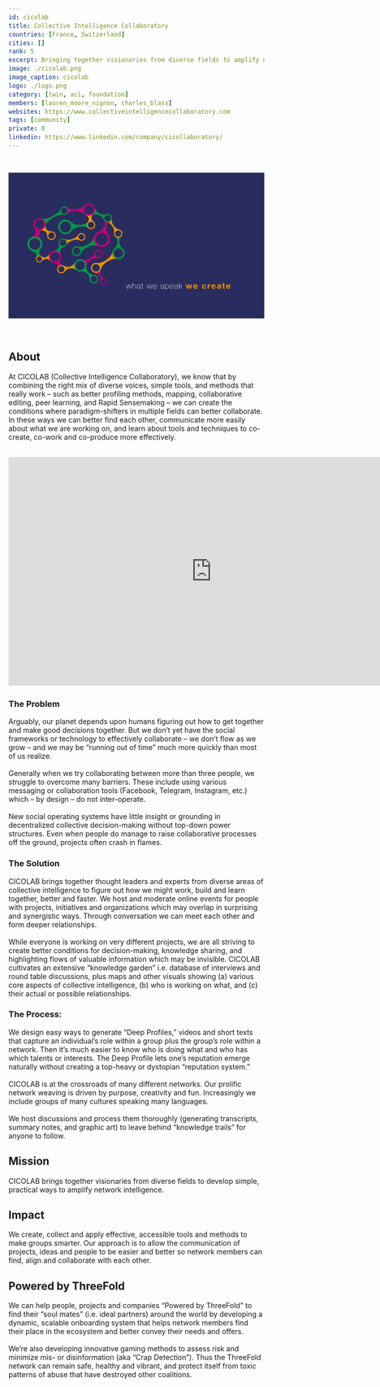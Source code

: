 ```yaml
---
id: cicolab
title: Collective Intelligence Collaboratory
countries: [France, Switzerland]
cities: []
rank: 5
excerpt: Bringing together visionaries from diverse fields to amplify network intelligence.
image: ./cicolab.png
image_caption: cicolab
logo: ./logo.png
category: [twin, aci, foundation]
members: [lauren_moore_nignon, charles_blass]
websites: https://www.collectiveintelligencecollaboratory.com
tags: [community]
private: 0
linkedin: https://www.linkedin.com/company/cicollaboratory/
---
```


<br/>

![cicolab](./cicolab2.png)

<br/>

## About

At CICOLAB (Collective Intelligence Collaboratory), we know that by combining the right mix of diverse voices, simple tools, and methods that really work – such as better profiling methods, mapping, collaborative editing, peer learning, and Rapid Sensemaking – we can create the conditions where paradigm-shifters in multiple fields can better collaborate. In these ways we can better find each other, communicate more easily about what we are working on, and learn about tools and techniques to co-create, co-work and co-produce more effectively.

<BR>

<iframe src="https://player.vimeo.com/video/436772110" width="800" height="450" frameborder="0" allow="autoplay; fullscreen" allowfullscreen></iframe>

<BR>


### The Problem

Arguably, our planet depends upon humans figuring out how to get together and make good decisions together. But we don’t yet have the social frameworks or technology to effectively collaborate – we don’t flow as we grow – and we may be “running out of time” much more quickly than most of us realize.
<br/>
<br/>
Generally when we try collaborating between more than three people, we struggle to overcome many barriers. These include using various messaging or collaboration tools (Facebook, Telegram, Instagram, etc.) which – by design – do not inter-operate. 
<br/>
<br/>
New social operating systems have little insight or grounding in decentralized collective decision-making without top-down power structures. Even when people do manage to raise collaborative processes off the ground, projects often crash in flames.

### The Solution

CICOLAB brings together thought leaders and experts from diverse areas of collective intelligence to figure out how we might work, build and learn together, better and faster. 
We host and moderate online events for people with projects, initiatives and organizations which may overlap in surprising and synergistic ways. Through conversation we can meet each other and form deeper relationships.
<br/>
<br/>
While everyone is working on very different projects, we are all striving to create better conditions for decision-making, knowledge sharing, and highlighting flows of valuable information which may be invisible. CICOLAB cultivates an extensive “knowledge garden” i.e. database of interviews and round table discussions, plus maps and other visuals showing (a) various core aspects of collective intelligence, (b) who is working on what, and (c) their actual or possible relationships.

### The Process:

We design easy ways to generate “Deep Profiles,” videos and short texts that capture an individual’s role within a group plus the group’s role within a network. Then it’s much easier to know who is doing what and who has which talents or interests. The Deep Profile lets one’s reputation emerge naturally without creating a top-heavy or dystopian “reputation system.”
<br/>
<br/>
CICOLAB is at the crossroads of many different networks. Our prolific network weaving is driven by purpose, creativity and fun. Increasingly we include groups of many cultures speaking many languages.
<br/>
<br/>
We host discussions and process them thoroughly (generating transcripts, summary notes, and graphic art) to leave behind “knowledge trails” for anyone to follow.

## Mission

CICOLAB brings together visionaries from diverse fields to develop simple, practical ways to amplify network intelligence.

## Impact

We create, collect and apply effective, accessible tools and methods to make groups smarter. Our approach is to allow the communication of projects, ideas and people to be easier and better so network members can find, align and collaborate with each other.

## Powered by ThreeFold

We can help people, projects and companies “Powered by ThreeFold” to find their “soul mates” (i.e. ideal partners) around the world by developing a dynamic, scalable onboarding system that helps network members find their place in the ecosystem and better convey their needs and offers.
<br/>
<br/>
We’re also developing innovative gaming methods to assess risk and minimize mis- or disinformation (aka “Crap Detection”). Thus the ThreeFold network can remain safe, healthy and vibrant, and protect itself from toxic patterns of abuse that have destroyed other coalitions.

<!-- ## Join saving our planet!

We invite you to [join the conversation](https://www.collectiveintelligencecollaboratory.com/the-collaboratory), explore our [knowledge repository](https://workflowy.com/s/collective-intellige/j4VFPGtdeKapOPmH), get involved in and support our [Rapid Learning Network](https://docs.google.com/presentation/d/1fJyb323YcNEdXBlhbMd5OtLd4zRhXJsd-dGkCysXGBs/edit#slide=id.g6cb7bf93bd_0_19).


## TFGrid Solution

### Roadmap -->

